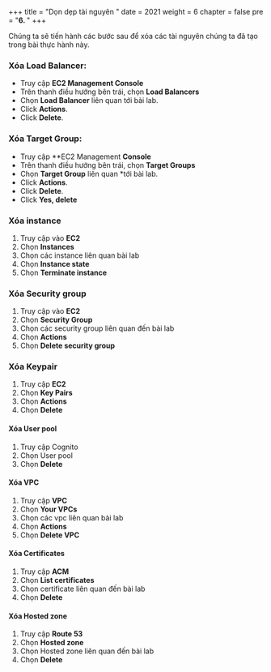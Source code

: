 +++
title = "Dọn dẹp tài nguyên  "
date = 2021
weight = 6
chapter = false
pre = "<b>6. </b>"
+++

Chúng ta sẽ tiến hành các bước sau để xóa các tài nguyên chúng ta đã tạo trong bài thực hành này.

### Xóa Load Balancer:

- Truy cập **EC2 Management Console**
- Trên thanh điều hướng bên trái, chọn **Load Balancers**
- Chọn **Load Balancer** liên quan tới bài lab.
- Click **Actions**.
- Click **Delete**.

### Xóa Target Group:

- Truy cập **EC2 Management **Console**
- Trên thanh điều hướng bên trái, chọn **Target Groups**
- Chọn **Target Group** liên quan *tới bài lab.
- Click **Actions**.
- Click **Delete**.
- Click **Yes, delete**

### Xóa instance

1. Truy cập vào **EC2**
2. Chọn **Instances**
3. Chọn các instance liên quan bài lab
4. Chọn **Instance state**
5. Chọn **Terminate instance**

### Xóa Security group

1. Truy cập vào **EC2**
2. Chọn **Security Group**
3. Chọn các security group liên quan đến bài lab
4. Chọn **Actions**
5. Chọn **Delete security group**

### Xóa Keypair

1. Truy cập **EC2**
2. Chọn **Key Pairs**
3. Chọn **Actions**
4. Chọn **Delete**

#### Xóa User pool

1. Truy cập Cognito
2. Chọn User pool
3. Chọn **Delete**

#### Xóa VPC

1. Truy cập **VPC**
2. Chọn **Your VPCs**
3. Chọn các vpc liên quan bài lab
4. Chọn **Actions**
5. Chọn **Delete VPC**


#### Xóa Certificates 

1. Truy cập **ACM**
2. Chọn **List certificates**
3. Chọn certificate liên quan đến bài lab
4. Chọn **Delete**

#### Xóa Hosted zone 

1. Truy cập **Route 53** 
2. Chọn **Hosted zone**
3. Chọn Hosted zone liên quan đến bài lab
4. Chọn **Delete**